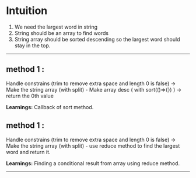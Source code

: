 # Intuition

1. We need the largest word in string
2. String should be an array to find words
3. String array should be sorted descending so the largest word should stay in the top.

<hr/>

## method 1 :

Handle constrains (trim to remove extra space and length 0 is false) -> Make the string array (with split) - Make array desc ( with sort(()=>{}) ) -> return the 0th value

**Learnings:** Callback of sort method.

## method 1 :

Handle constrains (trim to remove extra space and length 0 is false) -> Make the string array (with split) - use reduce method to find the largest word and return it.

**Learnings:** Finding a conditional result from array using reduce method.

<hr/>
